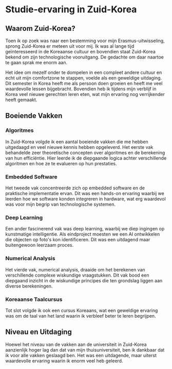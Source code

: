 # Studie-ervaring in Zuid-Korea

## Waarom Zuid-Korea?

Toen ik op zoek was naar een bestemming voor mijn Erasmus-uitwisseling, sprong Zuid-Korea er meteen uit voor mij. Ik was al lange tijd geïnteresseerd in de Koreaanse cultuur en bovendien staat Zuid-Korea bekend om zijn technologische vooruitgang. De gedachte om daar naartoe te gaan sprak me enorm aan.

Het idee om mezelf onder te dompelen in een compleet andere cultuur en echt uit mijn comfortzone te stappen, voelde als een geweldige uitdaging. Dit semester in Korea heeft me als persoon doen groeien en heeft me veel waardevolle lessen bijgebracht. Bovendien heb ik tijdens mijn verblijf in Korea veel nieuwe gerechten leren eten, wat mijn ervaring nog verrijkender heeft gemaakt.

## Boeiende Vakken

### Algoritmes
In Zuid-Korea volgde ik een aantal boeiende vakken die me hebben uitgedaagd en veel nieuwe kennis hebben opgeleverd. Het eerste vak behandelde zeer theoretische concepten over algoritmes en de berekening van hun efficiëntie. Hier leerde ik de diepgaande logica achter verschillende algoritmen en hoe ze te evalueren op hun prestaties.

### Embedded Software
Het tweede vak concentreerde zich op embedded software en de praktische implementatie ervan. Dit was een hands-on ervaring waarbij we leerden hoe we software konden integreren in hardware, wat erg waardevol was voor mijn begrip van technologische systemen.

### Deep Learning
Een ander fascinerend vak was deep learning, waarbij we diep ingingen op kunstmatige intelligentie. Als eindproject moesten we een AI ontwikkelen die objecten op foto's kon identificeren. Dit was een uitdagend maar buitengewoon leerzaam proces.

### Numerical Analysis
Het vierde vak, numerical analysis, draaide om het berekenen van verschillende complexe wiskundige vraagstukken. Dit vak bood een diepgaand inzicht in de wiskundige principes die ten grondslag liggen aan diverse berekeningen.

### Koreaanse Taalcursus
Tot slot volgde ik ook een cursus Koreaans, wat een geweldige ervaring was om de taal van het land waarin ik verbleef beter te leren begrijpen.

## Niveau en Uitdaging

Hoewel het niveau van de vakken aan de universiteit in Zuid-Korea aanzienlijk hoger lag dan dat van mijn thuisuniversiteit, ben ik dankbaar dat ik voor alle vakken geslaagd ben. Het was een uitdagende, maar uiterst waardevolle ervaring waarin ik enorm veel heb geleerd.
